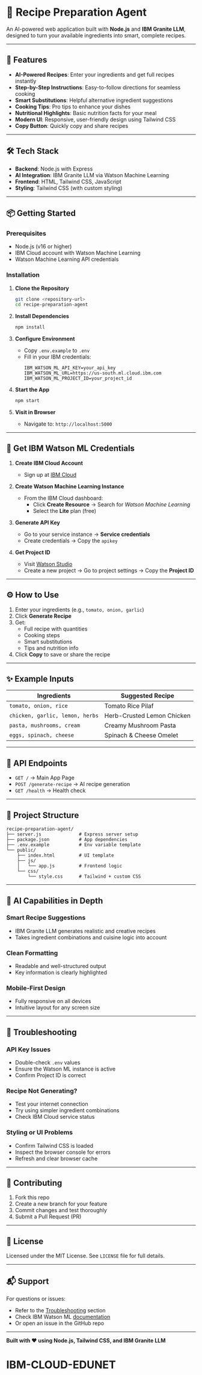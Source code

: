 # 🍳 Recipe Preparation Agent

An AI-powered web application built with **Node.js** and **IBM Granite LLM**, designed to turn your available ingredients into smart, complete recipes.

---

## 🚀 Features

- **AI-Powered Recipes**: Enter your ingredients and get full recipes instantly  
- **Step-by-Step Instructions**: Easy-to-follow directions for seamless cooking  
- **Smart Substitutions**: Helpful alternative ingredient suggestions  
- **Cooking Tips**: Pro tips to enhance your dishes  
- **Nutritional Highlights**: Basic nutrition facts for your meal  
- **Modern UI**: Responsive, user-friendly design using Tailwind CSS  
- **Copy Button**: Quickly copy and share recipes  

---

## 🛠️ Tech Stack

- **Backend**: Node.js with Express  
- **AI Integration**: IBM Granite LLM via Watson Machine Learning  
- **Frontend**: HTML, Tailwind CSS, JavaScript  
- **Styling**: Tailwind CSS (with custom styling)

---

## 📦 Getting Started

### Prerequisites

- Node.js (v16 or higher)  
- IBM Cloud account with Watson Machine Learning  
- Watson Machine Learning API credentials

### Installation

1. **Clone the Repository**
   ```bash
   git clone <repository-url>
   cd recipe-preparation-agent
   ```

2. **Install Dependencies**
   ```bash
   npm install
   ```

3. **Configure Environment**
   - Copy `.env.example` to `.env`
   - Fill in your IBM credentials:
     ```
     IBM_WATSON_ML_API_KEY=your_api_key
     IBM_WATSON_ML_URL=https://us-south.ml.cloud.ibm.com
     IBM_WATSON_ML_PROJECT_ID=your_project_id
     ```

4. **Start the App**
   ```bash
   npm start
   ```

5. **Visit in Browser**
   - Navigate to: `http://localhost:5000`

---

## 🔐 Get IBM Watson ML Credentials

1. **Create IBM Cloud Account**
   - Sign up at [IBM Cloud](https://cloud.ibm.com/)

2. **Create Watson Machine Learning Instance**
   - From the IBM Cloud dashboard:  
     - Click **Create Resource** → Search for *Watson Machine Learning*  
     - Select the **Lite** plan (free)

3. **Generate API Key**
   - Go to your service instance → **Service credentials**  
   - Create credentials → Copy the `apikey`

4. **Get Project ID**
   - Visit [Watson Studio](https://dataplatform.cloud.ibm.com/)  
   - Create a new project → Go to project settings → Copy the **Project ID**

---

## ⚙️ How to Use

1. Enter your ingredients (e.g., `tomato, onion, garlic`)  
2. Click **Generate Recipe**  
3. Get:
   - Full recipe with quantities  
   - Cooking steps  
   - Smart substitutions  
   - Tips and nutrition info  
4. Click **Copy** to save or share the recipe

---

## ✨ Example Inputs

| Ingredients                        | Suggested Recipe               |
|-----------------------------------|--------------------------------|
| `tomato, onion, rice`             | Tomato Rice Pilaf              |
| `chicken, garlic, lemon, herbs`   | Herb-Crusted Lemon Chicken     |
| `pasta, mushrooms, cream`         | Creamy Mushroom Pasta          |
| `eggs, spinach, cheese`           | Spinach & Cheese Omelet        |

---

## 📡 API Endpoints

- `GET /` → Main App Page  
- `POST /generate-recipe` → AI recipe generation  
- `GET /health` → Health check

---

## 📁 Project Structure

```
recipe-preparation-agent/
├── server.js              # Express server setup
├── package.json           # App dependencies
├── .env.example           # Env variable template
└── public/
    ├── index.html         # UI template
    ├── js/
    │   └── app.js         # Frontend logic
    └── css/
        └── style.css      # Tailwind + custom CSS
```

---

## 🧠 AI Capabilities in Depth

### Smart Recipe Suggestions
- IBM Granite LLM generates realistic and creative recipes
- Takes ingredient combinations and cuisine logic into account

### Clean Formatting
- Readable and well-structured output
- Key information is clearly highlighted

### Mobile-First Design
- Fully responsive on all devices
- Intuitive layout for any screen size

---

## 🧩 Troubleshooting

### API Key Issues
- Double-check `.env` values  
- Ensure the Watson ML instance is active  
- Confirm Project ID is correct

### Recipe Not Generating?
- Test your internet connection  
- Try using simpler ingredient combinations  
- Check IBM Cloud service status

### Styling or UI Problems
- Confirm Tailwind CSS is loaded  
- Inspect the browser console for errors  
- Refresh and clear browser cache

---

## 🤝 Contributing

1. Fork this repo  
2. Create a new branch for your feature  
3. Commit changes and test thoroughly  
4. Submit a Pull Request (PR)

---

## 📄 License

Licensed under the MIT License. See `LICENSE` file for full details.

---

## 📬 Support

For questions or issues:  
- Refer to the [Troubleshooting](#-troubleshooting) section  
- Check IBM Watson ML [documentation](https://cloud.ibm.com/docs/watson-machine-learning)  
- Or open an issue in the GitHub repo

---

**Built with ❤️ using Node.js, Tailwind CSS, and IBM Granite LLM**
# IBM-CLOUD-EDUNET

